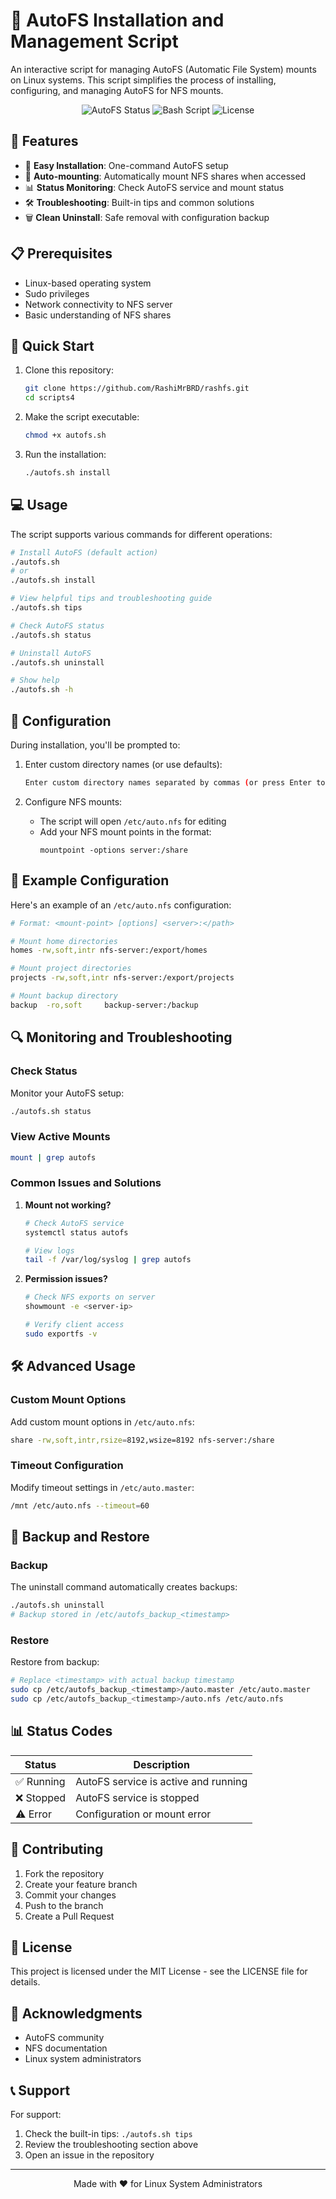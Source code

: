 # 🚀 AutoFS Installation and Management Script

An interactive script for managing AutoFS (Automatic File System) mounts on Linux systems. This script simplifies the process of installing, configuring, and managing AutoFS for NFS mounts.

<div align="center">

![AutoFS Status](https://img.shields.io/badge/AutoFS-Manager-blue)
![Bash Script](https://img.shields.io/badge/Bash-Script-green)
![License](https://img.shields.io/badge/License-MIT-yellow)

</div>

## 🎯 Features

- 🔧 **Easy Installation**: One-command AutoFS setup
- 🔄 **Auto-mounting**: Automatically mount NFS shares when accessed
- 📊 **Status Monitoring**: Check AutoFS service and mount status
- 🛠️ **Troubleshooting**: Built-in tips and common solutions
- 🗑️ **Clean Uninstall**: Safe removal with configuration backup

## 📋 Prerequisites

- Linux-based operating system
- Sudo privileges
- Network connectivity to NFS server
- Basic understanding of NFS shares

## 🚀 Quick Start

1. Clone this repository:
   ```bash
   git clone https://github.com/RashiMrBRD/rashfs.git
   cd scripts4
   ```

2. Make the script executable:
   ```bash
   chmod +x autofs.sh
   ```

3. Run the installation:
   ```bash
   ./autofs.sh install
   ```

## 💻 Usage

The script supports various commands for different operations:

```bash
# Install AutoFS (default action)
./autofs.sh
# or
./autofs.sh install

# View helpful tips and troubleshooting guide
./autofs.sh tips

# Check AutoFS status
./autofs.sh status

# Uninstall AutoFS
./autofs.sh uninstall

# Show help
./autofs.sh -h
```

## 🔧 Configuration

During installation, you'll be prompted to:

1. Enter custom directory names (or use defaults):
   ```bash
   Enter custom directory names separated by commas (or press Enter to use defaults):
   ```

2. Configure NFS mounts:
   - The script will open `/etc/auto.nfs` for editing
   - Add your NFS mount points in the format:
     ```
     mountpoint -options server:/share
     ```

## 📝 Example Configuration

Here's an example of an `/etc/auto.nfs` configuration:

```bash
# Format: <mount-point> [options] <server>:</path>

# Mount home directories
homes -rw,soft,intr nfs-server:/export/homes

# Mount project directories
projects -rw,soft,intr nfs-server:/export/projects

# Mount backup directory
backup  -ro,soft     backup-server:/backup
```

## 🔍 Monitoring and Troubleshooting

### Check Status
Monitor your AutoFS setup:
```bash
./autofs.sh status
```

### View Active Mounts
```bash
mount | grep autofs
```

### Common Issues and Solutions

1. **Mount not working?**
   ```bash
   # Check AutoFS service
   systemctl status autofs
   
   # View logs
   tail -f /var/log/syslog | grep autofs
   ```

2. **Permission issues?**
   ```bash
   # Check NFS exports on server
   showmount -e <server-ip>
   
   # Verify client access
   sudo exportfs -v
   ```

## 🛠️ Advanced Usage

### Custom Mount Options

Add custom mount options in `/etc/auto.nfs`:
```bash
share -rw,soft,intr,rsize=8192,wsize=8192 nfs-server:/share
```

### Timeout Configuration

Modify timeout settings in `/etc/auto.master`:
```bash
/mnt /etc/auto.nfs --timeout=60
```

## 🔄 Backup and Restore

### Backup
The uninstall command automatically creates backups:
```bash
./autofs.sh uninstall
# Backup stored in /etc/autofs_backup_<timestamp>
```

### Restore
Restore from backup:
```bash
# Replace <timestamp> with actual backup timestamp
sudo cp /etc/autofs_backup_<timestamp>/auto.master /etc/auto.master
sudo cp /etc/autofs_backup_<timestamp>/auto.nfs /etc/auto.nfs
```

## 📊 Status Codes

| Status | Description |
|--------|-------------|
| ✅ Running | AutoFS service is active and running |
| ❌ Stopped | AutoFS service is stopped |
| ⚠️ Error | Configuration or mount error |

## 🤝 Contributing

1. Fork the repository
2. Create your feature branch
3. Commit your changes
4. Push to the branch
5. Create a Pull Request

## 📜 License

This project is licensed under the MIT License - see the LICENSE file for details.

## 🙏 Acknowledgments

- AutoFS community
- NFS documentation
- Linux system administrators

## 📞 Support

For support:
1. Check the built-in tips: `./autofs.sh tips`
2. Review the troubleshooting section above
3. Open an issue in the repository

---
<div align="center">
Made with ❤️ for Linux System Administrators
</div>
